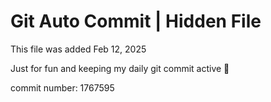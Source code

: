# Git Auto Commit | Hidden File

This file was added Feb 12, 2025

Just for fun and keeping my daily git commit active 🤪

commit number: 1767595
